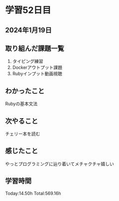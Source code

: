 # 学習52日目
## 2024年1月19日
## 取り組んだ課題一覧
1. タイピング練習
1. Dockerアウトプット課題
1. Rubyインプット動画視聴
## わかったこと
Rubyの基本文法
## 次やること
チェリー本を読む
## 感じたこと
やっとプログラミングに辿り着いてメチャクチャ嬉しい
## 学習時間
 Today:14.50h
 Total:569.16h
